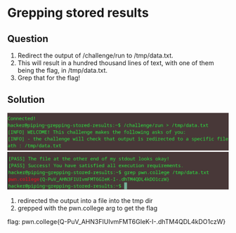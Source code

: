 # Grepping stored results
## Question
   1. Redirect the output of /challenge/run to /tmp/data.txt.
   2. This will result in a hundred thousand lines of text, with one of them being the flag, in /tmp/data.txt.
   3. Grep that for the flag!


## Solution
![](./images/6a.jpg)
![](./images/6b.jpg)
1. redirected the output into a file into the tmp dir
2. grepped with the pwn.college arg to get the flag

flag: pwn.college{Q-PuV_AHN3FIUIvmFMT6GIeK-I-.dhTM4QDL4kDO1czW}
